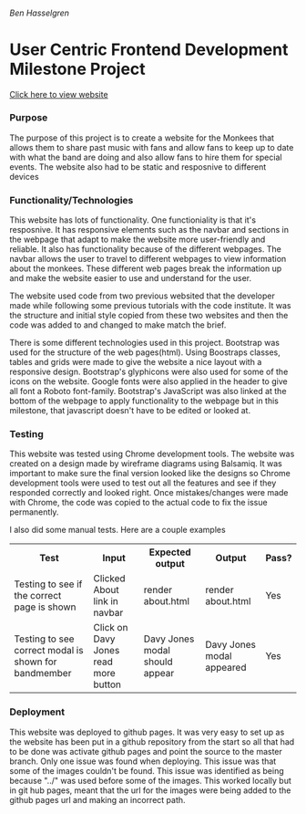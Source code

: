 <h6>Ben Hasselgren</h6>
<h1> User Centric Frontend Development Milestone Project  </h1>

<a href="https://benhasselgren.github.io/band-milestone-project-pages/" target="_blank"> Click here to view website</a>

<h3>Purpose</h3>
<p>
    The purpose of this project is to create a website for the Monkees that
    allows them to share past music with fans and allow fans to keep up to date with what the band are
    doing and also allow fans to hire them for special events. The website also had to be static and resposnive to
    different devices
</p>

<h3>Functionality/Technologies</h3>
<p>
    This website has lots of functionality. One functioniality is that it's resposnive. It has responsive elements
    such as the navbar and sections in the webpage that adapt to make the website more user-friendly and reliable.
    It also has functionality because of the different webpages. The navbar allows the user to travel to different
    webpages to view information about the monkees. These different web pages break the information up and
    make the website easier to use and understand for the user.
</p>
<p>
    The website used code from two previous websited that the developer made while following some previous tutorials with
    the code institute. It was the structure and initial style copied from these two websites and then the code was added to and changed to make
    match the brief.
</p>

<p>   
    There is some different technologies used in this project. Bootstrap was used for the structure of the web pages(html).
    Using Boostraps classes, tables and grids were made to give the website a nice layout with a responsive design. Bootstrap's 
    glyphicons were also used for some of the icons on the website. Google fonts were also applied in the header to give all font a Roboto
    font-family. Bootstrap's JavaScript was also linked at the bottom of the webpage to apply functionality
    to the webpage but in this milestone, that javascript doesn't have to be edited or looked at.
</p>

<h3>Testing</h3>
<p>
    This website was tested using Chrome development tools. The website was created on a design made
    by wireframe diagrams using Balsamiq. It was important to make sure the final version looked like the designs so
    Chrome development tools were used to test out all the features and see if they responded correctly and looked 
    right. Once mistakes/changes were made with Chrome, the code was copied to the actual code to fix the issue permanently.
</p>
<p>
    I also did some manual tests. Here are a couple examples
</p>
<table>
    <tr>
        <th>Test</th>
        <th>Input</th>
        <th>Expected output</th>
        <th>Output</th>
        <th>Pass?</th>
    </tr>
    <tr>
        <td>Testing to see if the correct page is shown</td>
        <td>Clicked About link in navbar</td>
        <td>render about.html</td>
        <td>render about.html</td>
        <td>Yes</td>
    </tr>
    <tr>
        <td>Testing to see correct modal is shown for bandmember</td>
        <td>Click on Davy Jones read more button</td>
        <td>Davy Jones modal should appear</td>
        <td>Davy Jones modal appeared</td>
        <td>Yes</td>
    </tr>
</table>
<h3>Deployment</h3>
<p>
    This website was deployed to github pages. It was very easy to set up as the website has been put in a github repository from the start
    so all that had to be done was activate github pages and point the source to the master branch. Only one issue was found when deploying.
    This issue was that some of the images couldn't be found. This issue was identified as being because "../" was used before some of the images.
    This worked locally but in git hub pages, meant that the url for the images were being added to the github pages url and making an incorrect path.
</p>
